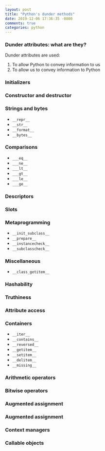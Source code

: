 ```yaml
---
layout: post
title: "Python's dunder methods"
date: 2019-12-06 17:36:35 -0800
comments: true
categories: python
---
```



### Dunder attributes: what are they?

Dunder attributes are used:

1. To allow Python to convey information to us
2. To allow us to convey information to Python


### Initializers


### Constructor and destructor


### Strings and bytes

- `__repr__`
- `__str__`
- `__format__`
- `__bytes__`


### Comparisons

- `___eq__`
- `___ne__`
- `___lt__`
- `___gt__`
- `___le__`
- `___ge__`


### Descriptors


### Slots


### Metaprogramming

- `__init_subclass__`
- `__prepare__`
- `__instancecheck__`
- `__subclasscheck__`


### Miscellaneous

- `__class_getitem__`


### Hashability


### Truthiness


### Attribute access


### Containers

- `__iter__`
- `__contains__`
- `__reversed__`
- `__getitem__`
- `__setitem__`
- `__delitem__`
- `__missing__`


### Arithmetic operators


### Bitwise operators


### Augmented assignment


### Augmented assignment


### Context managers


### Callable objects
